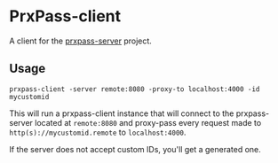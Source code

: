 PrxPass-client
===

A client for the [prxpass-server](//github.com/Defman21/prxpass-server) project.

## Usage

```
prxpass-client -server remote:8080 -proxy-to localhost:4000 -id mycustomid
```

This will run a prxpass-client instance that will connect to the prxpass-server located at
`remote:8080` and proxy-pass every request made to `http(s)://mycustomid.remote` to `localhost:4000`.

If the server does not accept custom IDs, you'll get a generated one.
